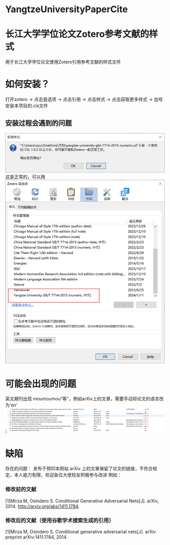 # YangtzeUniversityPaperCite
# 长江大学学位论文Zotero参考文献的样式
用于长江大学学位论文使用Zotero引用参考文献的样式文件
# 如何安装？
打开zotero -> 点击首选项 -> 点击引用 -> 点击样式 -> 点击获取更多样式 -> 加号 安装本项目的.cls文件
## 安装过程会遇到的问题
![Alt text](img/image.png)
这是正常的，可以用
![Alt text](img/image-1.png)

# 可能会出现的问题
英文期刊出现 moumoumou“等”，例如arXiv上的文章，需要手动将论文的语言改为‘en’
![Alt text](img/image-2.png)

# 缺陷
存在的问题： 发布于预印本网站 arXiv 上的文章保留了论文的链接，不符合规定，本人能力有限，欢迎各位大佬校友积极参与改进
例如：
### 修改前的文献
[1]Mirza M, Osindero S. Conditional Generative Adversarial Nets[J]. arXiv, 2014. http://arxiv.org/abs/1411.1784.
### 修改后的文献（使用谷歌学术搜索生成的引用）
[1]Mirza M, Osindero S. Conditional generative adversarial nets[J]. arXiv preprint arXiv:1411.1784, 2014.